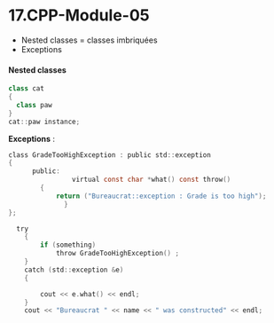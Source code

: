 # 17.CPP-Module-05

* Nested classes = classes imbriquées
* Exceptions

#### Nested classes

```C++
class cat
{
  class paw
}
cat::paw instance;
```

**Exceptions** :  

```C
class GradeTooHighException : public std::exception				
{
	  public:
				virtual const char *what() const throw()
        {
            return ("Bureaucrat::exception : Grade is too high");
			  }
};

  try
    {
        if (something)
            throw GradeTooHighException() ;
    }
    catch (std::exception &e)
    {

        cout << e.what() << endl;
    }
    cout << "Bureaucrat " << name << " was constructed" << endl;

```
